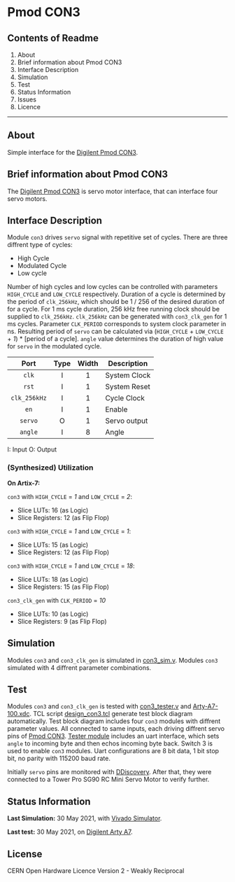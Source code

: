 # Pmod CON3

## Contents of Readme

1. About
2. Brief information about Pmod CON3
3. Interface Description
4. Simulation
5. Test
6. Status Information
7. Issues
8. Licence

---

## About

Simple interface for the [Digilent Pmod CON3](https://reference.digilentinc.com/pmod/pmodcon3/start).

## Brief information about Pmod CON3

The [Digilent Pmod CON3](https://reference.digilentinc.com/pmod/pmodcon3/start) is servo motor interface, that can interface four servo motors.

## Interface Description

Module `con3` drives `servo` signal with repetitive set of cycles. There are three diffrent type of cycles:

- High Cycle
- Modulated Cycle
- Low cycle

Number of high cycles and low cycles can be controlled with parameters `HIGH_CYCLE` and `LOW_CYCLE` respectively. Duration of a cycle is determined by the period of `clk_256kHz`, which should be 1 / 256 of the desired duration of for a cycle. For 1 ms cycle duration, 256 kHz free running clock should be supplied to `clk_256kHz`. `clk_256kHz` can be generated with `con3_clk_gen` for 1 ms cycles. Parameter `CLK_PERIOD` corresponds to system clock parameter in ns. Resulting period of `servo` can be calculated via (`HIGH_CYCLE` + `LOW_CYCLE` + *1*) * [period of a cycle]. `angle` value determines the duration of high value for `servo` in the modulated cycle.

|   Port   | Type | Width |  Description |
| :------: | :----: | :----: |  ------  |
| `clk` | I | 1 | System Clock |
| `rst` | I | 1 | System Reset |
| `clk_256kHz` | I | 1 | Cycle Clock |
| `en` | I | 1 | Enable |
| `servo` | O | 1 | Servo output |
| `angle` | I | 8 | Angle |

I: Input  O: Output

### (Synthesized) Utilization

**On Artix-7:**

`con3` with `HIGH_CYCLE` = *1* and `LOW_CYCLE` = *2*:

- Slice LUTs: 16 (as Logic)
- Slice Registers: 12 (as Flip Flop)

`con3` with `HIGH_CYCLE` = *1* and `LOW_CYCLE` = *1*:

- Slice LUTs: 15 (as Logic)
- Slice Registers: 12 (as Flip Flop)

`con3` with `HIGH_CYCLE` = *1* and `LOW_CYCLE` = *18*:

- Slice LUTs: 18 (as Logic)
- Slice Registers: 15 (as Flip Flop)

`con3_clk_gen` with `CLK_PERIOD` = *10*

- Slice LUTs: 10 (as Logic)
- Slice Registers: 9 (as Flip Flop)

## Simulation

Modules `con3` and `con3_clk_gen` is simulated in [con3_sim.v](Simulation/con3_sim.v). Modules `con3` simulated with 4 diffrent parameter combinations.

## Test

Modules `con3` and `con3_clk_gen` is tested with [con3_tester.v](Test/con3_tester.v) and [Arty-A7-100.xdc](Test/Arty-A7-100.xdc). TCL script [design_con3.tcl](Test/design_con3.tcl) generate test block diagram automatically. Test block diagram includes  four `con3` modules with diffrent parameter values. All connected to same inputs, each driving diffrent servo pins of [Pmod CON3](https://reference.digilentinc.com/pmod/pmodcon3/start). [Tester module](Test/con3_tester.v) includes an uart interface, which sets `angle` to incoming byte and then echos incoming byte back. Switch 3 is used to enable `con3` modules. Uart configurations are 8 bit data, 1 bit stop bit, no parity with 115200 baud rate.

Initially `servo` pins are monitored with [DDiscovery](https://reference.digilentinc.com/reference/instrumentation/digital-discovery/start). After that, they were connected to a Tower Pro SG90 RC Mini Servo Motor to verify further.

## Status Information

**Last Simulation:** 30 May 2021, with [Vivado Simulator](https://www.xilinx.com/products/design-tools/vivado/simulator.html).

**Last test:** 30 May 2021, on [Digilent Arty A7](https://reference.digilentinc.com/reference/programmable-logic/arty-a7/start).

## License

CERN Open Hardware Licence Version 2 - Weakly Reciprocal
